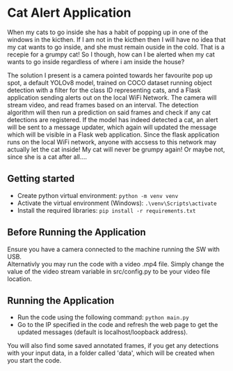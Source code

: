 # Cat Alert Application
When my cats to go inside she has a habit of popping up in one of the windows in the kicthen. If I am not in the kicthen then I will have no idea that my cat wants to go inside, and she must remain ouside in the cold. That is a recepie for a grumpy cat! So I though, how can I be alerted when my cat wants to go inside regardless of where i am inside the house? <br />

The solution I present is a camera pointed towards her favourite pop up spot, a default YOLOv8 model, trained on COCO dataset running object detection with a filter for the class ID representing cats, and a Flask application sending alerts out on the local WiFi Network. The camera will stream video, and read frames based on an interval. The detection algorithm will then run a prediction on said frames and check if any cat detections are registered. If the model has indeed detected a cat, an alert will be sent to a message updater, which again will updated the message which will be visible in a Flask web application. Since the flask application runs on the local WiFi network, anyone with accsess to this network may actually let the cat inside! My cat will never be grumpy again! Or maybe not, since she is a cat after all....

## Getting started
- Create python virtual environment: `python -m venv venv`
- Activate the virtual environment (Windows): `.\venv\Scripts\activate`
- Install the required libraries: `pip install -r requirements.txt`

## Before Running the Application
Ensure you have a camera connected to the machine running the SW with USB. <br />
Alternativly you may run the code with a video .mp4 file. Simply change the value of the video stream variable in src/config.py to be your video file location. <br />

## Running the Application
- Run the code using the following command: `python main.py` <br />
- Go to the IP specified in the code and refresh the web page to get the updated messages (default is localhost/loopback address).

You will also find some saved annotated frames, if you get any detections with your input data, in a folder called 'data', which will be created when you start the code. 